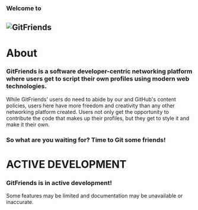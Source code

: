 ### Welcome to
![GitFriends](https://github.com/user-attachments/assets/85cee231-3280-467d-b208-68501aa793aa)
---

# About

### GitFriends is a software developer-centric networking platform where users get to script their own profiles using modern web technologies.

While GitFriends' users do need to abide by our and GitHub's content policies, users here have more freedom and creativity than any other networking platform created. Users not only get the opportunity to contribute the code that makes up their profiles, but they get to style it and make it their own.

### So what are you waiting for? Time to Git some friends!

# ACTIVE DEVELOPMENT
### GitFriends is in active development!
Some features may be limited and documentation may be unavailable or inaccurate.

